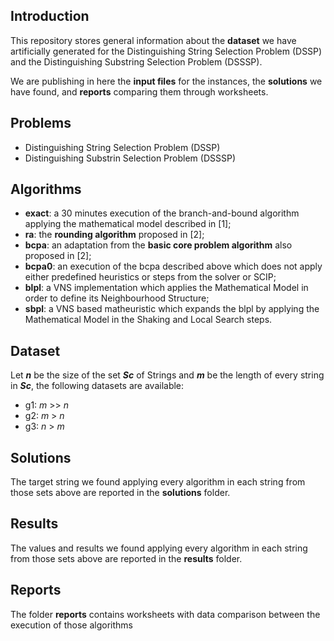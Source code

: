 ## Introduction
This repository stores general information about the **dataset** we have artificially generated for the Distinguishing String Selection Problem (DSSP) and the Distinguishing Substring Selection Problem (DSSSP). 

We are publishing in here the **input files** for the instances, the **solutions** we have found, and **reports** comparing them through worksheets.

 
## Problems

 - Distinguishing String Selection Problem (DSSP)
 - Distinguishing Substrin Selection Problem (DSSSP)

## Algorithms

 - **exact**: a 30 minutes execution of the branch-and-bound algorithm applying the mathematical model described in [1];
 - **ra**: the **rounding algorithm** proposed in [2];
 - **bcpa**: an adaptation from the **basic core problem algorithm** also proposed in [2];
 - **bcpa0**: an execution of the bcpa described above which does not apply either predefined  heuristics or steps from the solver or SCIP;
 - **blpl**: a VNS implementation which applies the Mathematical Model in order to define its Neighbourhood Structure;
 - **sbpl**: a VNS based matheuristic which expands the blpl by applying the Mathematical Model in the Shaking and Local Search steps.

## Dataset
Let ***n*** be the size of the set ***Sc*** of Strings and ***m*** be the length of every string in  ***Sc***, the following datasets are available:

 - g1: *m* >> *n*
 - g2: *m* > *n*
 - g3: *n* > *m*

## Solutions
The target string we found applying every algorithm in each string from those sets above are reported in the **solutions** folder.

## Results
The values and results we found applying every algorithm in each string from those sets above are reported in the **results** folder.

## Reports
The folder **reports** contains worksheets with data comparison between the execution of those algorithms





